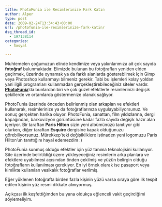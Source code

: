```yaml
---
title: PhotoFunia ile Resimlerinize Fark Katın
author: Alper
type: post
date: 2009-02-24T13:34:43+00:00
url: /photofunia-ile-resimlerinize-fark-katin/
dsq_thread_id:
  - 197138114
categories:
  - Sosyal

---
```

Muhtemelen çoğumuzun elinde kendimize veya yakınlarımıza ait çok sayıda **fotoğraf** bulunmaktadır. Elimizde bulunan bu fotoğrafları yeniden elden geçirmek, üzerinde oynamak ya da farklı alanlarda gösterebilmek için Gimp veya Photoshop kullanmayı bilmeniz gerekir. Tabi bu işlemleri kolay yoldan yani ilgili programları kullanmadan gerçekleştirebileceğiniz siteler vardır. **[PhotoFunia][1]**&#8216;da bunlardan biri ve çok güzel efektlerle resimlerinizi değişik şekillerde ve ortamlarda göstermenize olanak sağlıyor. <!--more-->

[][2]PhotoFunia üzerinde önceden belirlenmiş olan arkaplan ve efektleri kullanarak, resimlerinize ya da fotoğraflarınıza uygulayabiliyorsunuz. Ve sonuç gerçekten harika oluyor. PhotoFunia, sanattan, film yıldızlarına, dergi kapağından, barkovizyon görüntüsüne kadar fazla sayıda değişik hazır alan içeriyor. Bir taraftan **Paris Hilton** sizin yeni albümünüzü tanıtıyor gibi olurken, diğer taraftan **Esquire** dergisine kapak olduğunuzu görebiliyorsunuz. Mürekkep&#8217;teki değişikliklere istinaden yeni logomuzu Paris Hilton&#8217;un tanıttığını hayal edemezdim :)

PhotoFunia sunmuş olduğu efektler için yüz tanıma teknolojisini kullanıyor. Site üzerinde belirtildiği üzere yükleyeceğiniz resimlerin arka planlara ve efektlere uyabilmesi açısından önden çekilmiş ve yüzün belirgin olduğu fotoğrafların kullanılması gerekiyor. En iyi örnek olarak ise pasaport veya kimlikte kullanılan vesikalık fotoğraflar verilmiş. 

Eğer yüklenen fotoğrafta birden fazla kişinin yüzü varsa sıraya göre ilk tespit edilen kişinin yüz resmi dikkate alınıyormuş. 

Açıkçası ilk keşfettiğimden bu yana oldukça eğlenceli vakit geçirdiğimi söylemeliyim.

 [1]: https://www.photofunia.com/
 [2]: https://www.photofunia.com